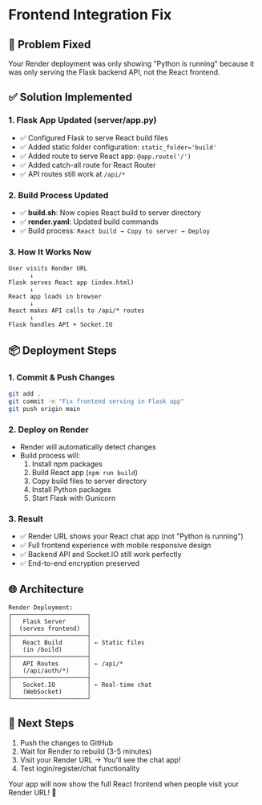 # Frontend Integration Fix

## 🚀 Problem Fixed
Your Render deployment was only showing "Python is running" because it was only serving the Flask backend API, not the React frontend.

## ✅ Solution Implemented

### 1. **Flask App Updated** (server/app.py)
- ✅ Configured Flask to serve React build files
- ✅ Added static folder configuration: `static_folder='build'`
- ✅ Added route to serve React app: `@app.route('/')`
- ✅ Added catch-all route for React Router
- ✅ API routes still work at `/api/*`

### 2. **Build Process Updated**
- ✅ **build.sh**: Now copies React build to server directory
- ✅ **render.yaml**: Updated build commands
- ✅ Build process: `React build → Copy to server → Deploy`

### 3. **How It Works Now**
```
User visits Render URL
      ↓
Flask serves React app (index.html)
      ↓  
React app loads in browser
      ↓
React makes API calls to /api/* routes
      ↓
Flask handles API + Socket.IO
```

## 📦 Deployment Steps

### 1. **Commit & Push Changes**
```bash
git add .
git commit -m "Fix frontend serving in Flask app"
git push origin main
```

### 2. **Deploy on Render**
- Render will automatically detect changes
- Build process will:
  1. Install npm packages
  2. Build React app (`npm run build`)
  3. Copy build files to server directory
  4. Install Python packages
  5. Start Flask with Gunicorn

### 3. **Result**
- ✅ Render URL shows your React chat app (not "Python is running")
- ✅ Full frontend experience with mobile responsive design
- ✅ Backend API and Socket.IO still work perfectly
- ✅ End-to-end encryption preserved

## 🌐 Architecture
```
Render Deployment:
┌─────────────────────┐
│   Flask Server      │
│  (serves frontend)  │  
├─────────────────────┤
│   React Build       │ ← Static files
│   (in /build)       │
├─────────────────────┤
│   API Routes        │ ← /api/*
│   (/api/auth/*)     │
├─────────────────────┤
│   Socket.IO         │ ← Real-time chat
│   (WebSocket)       │
└─────────────────────┘
```

## 🎯 Next Steps
1. Push the changes to GitHub
2. Wait for Render to rebuild (3-5 minutes)
3. Visit your Render URL → You'll see the chat app!
4. Test login/register/chat functionality

Your app will now show the full React frontend when people visit your Render URL! 🎉